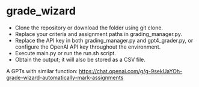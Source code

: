 # grade_wizard
- Clone the repository or download the folder using git clone.
- Replace your criteria and assignment paths in grading_manager.py.
- Replace the API key in both grading_manager.py and gpt4_grader.py, or configure the OpenAI API key throughout the environment.
- Execute main.py or run the run.sh script.
- Obtain the output; it will also be stored as a CSV file.

A GPTs with similar function: https://chat.openai.com/g/g-9sekUaYOh-grade-wizard-automatically-mark-assignments
